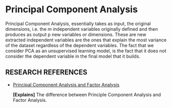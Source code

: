 # Principal Component Analysis

Principal Component Analysis, essentially takes as input, the original dimensions, i.e. the m independent variables originally defined and then produces as output p new variables or dimensions. These are new extracted independent variables are the ones that explain the most variance of the dataset regardless of the dependent variables. The fact that we consider PCA as an unsupervised learning model, is the fact that it does not consider the dependent variable in the final model that it builds. 


## RESEARCH REFERENCES

* [Principal Component Analysis and Factor Analysis](http://www.sciencedirect.com/science/article/pii/0169743987800849) 
	
	**[Explains]** The difference between Principle Component Analysis and Factor Analysis.
	